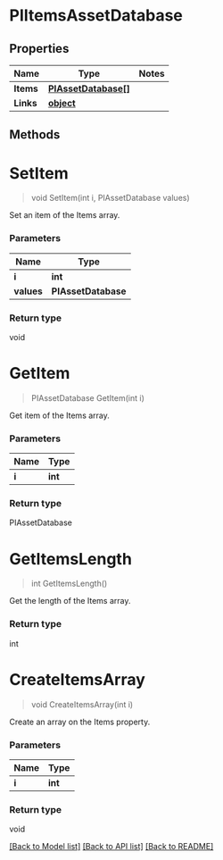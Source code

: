 # PIItemsAssetDatabase

## Properties
Name | Type | Notes
------------ | ------------- | -------------
**Items** | **[**PIAssetDatabase[]**](../Model/PIAssetDatabase.md)**
**Links** | **[**object**](../Model/Object.md)**

## Methods

# **SetItem**
> void SetItem(int i, PIAssetDatabase values)

Set an item of the Items array.

### Parameters

Name | Type
------------- | -------------
 **i** | **int**
 **values** | **PIAssetDatabase**

### Return type

void


# **GetItem**
> PIAssetDatabase GetItem(int i)

Get item of the Items array.

### Parameters

Name | Type
------------- | -------------
 **i** | **int**

### Return type

PIAssetDatabase


# **GetItemsLength**
> int GetItemsLength()

Get the length of the Items array.


### Return type

int


# **CreateItemsArray**
> void CreateItemsArray(int i)

Create an array on the Items property.

### Parameters

Name | Type
------------- | -------------
 **i** | **int**

### Return type

void

[[Back to Model list]](../../README.md#documentation-for-models) [[Back to API list]](../../README.md#documentation-for-api-endpoints) [[Back to README]](../../README.md)
